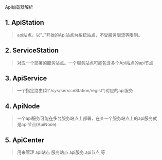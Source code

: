 Api加载器解析

## 1. ApiStation
> api站点。以"_"开始的Api站点为系统站点，不受服务限流等限制。


## 2. ServiceStation
> 对应一个部署的服务站点。一个服务站点可能包含多个Api站点的api节点


## 3. ApiService
> 一个指定路由(如"/_sys_/serviceStation/regist")对应的api服务
 


## 4. ApiNode
> 一个api服务可能在多台服务站点上部署，在某一个服务站点上的api服务就是api节点(ApiNode)


## 5. ApiCenter
> 用来管理 api站点 服务站点 api服务 api节点 等
